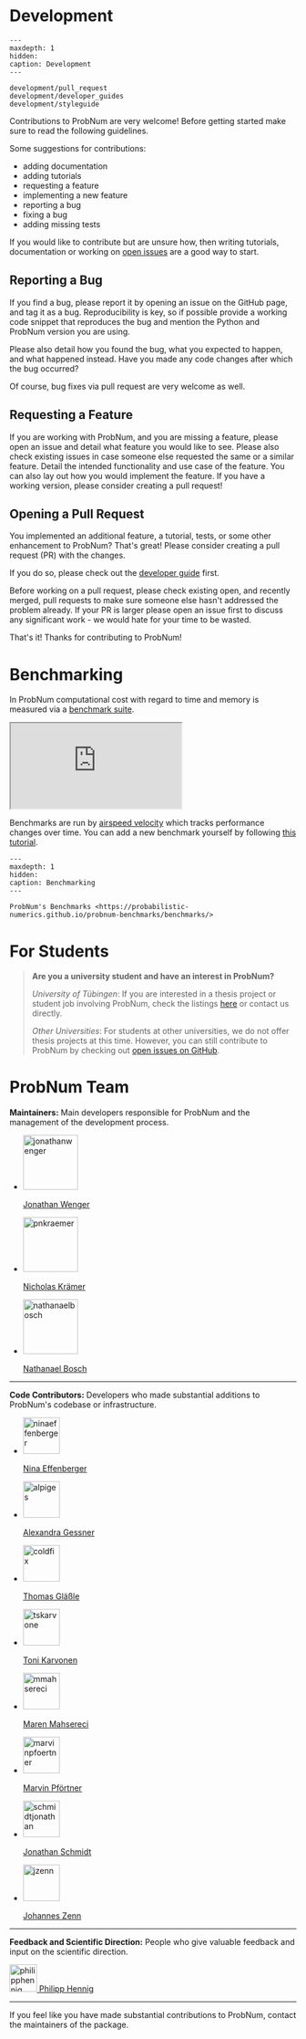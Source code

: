 # Development

```{toctree}
---
maxdepth: 1
hidden:
caption: Development
---

development/pull_request
development/developer_guides
development/styleguide
```

Contributions to ProbNum are very welcome! Before getting started make sure to read the following guidelines.

Some suggestions for contributions:

- adding documentation
- adding tutorials
- requesting a feature
- implementing a new feature
- reporting a bug
- fixing a bug
- adding missing tests

If you would like to contribute but are unsure how, then writing tutorials, documentation or working on
[open issues](https://github.com/probabilistic-numerics/probnum/issues) are a good way to start.


## Reporting a Bug
If you find a bug, please report it by opening an issue on the GitHub page, and tag it as a bug.
Reproducibility is key, so if possible provide a working code snippet that reproduces the bug and mention the
Python and ProbNum version you are using.

Please also detail how you found the bug, what you expected to happen, and what happened instead. Have you made any
code changes after which the bug occurred?

Of course, bug fixes via pull request are very welcome as well.

## Requesting a Feature
If you are working with ProbNum, and you are missing a feature, please open an issue and detail what feature you
would like to see. Please also check existing issues in case someone else requested the same or a similar feature.
Detail the intended functionality and use case of the feature.
You can also lay out how you would implement the feature.
If you have a working version, please consider creating a pull request!

## Opening a Pull Request

You implemented an additional feature, a tutorial, tests, or some other enhancement to ProbNum? That's great!
Please consider creating a pull request (PR) with the changes.

If you do so, please check out the
[developer guide](development/pull_request) first.

Before working on a pull request, please check existing open, and recently merged, pull requests to make sure
someone else hasn't addressed the problem already.
If your PR is larger please open an issue first to discuss any significant work - we would hate
for your time to be wasted.

That's it! Thanks for contributing to ProbNum!


# Benchmarking

In ProbNum computational cost with regard to time and memory is measured via a [benchmark suite](https://probabilistic-numerics.github.io/probnum-benchmarks/benchmarks/).

<div>
	<iframe class="benchmark-preview" src="https://probabilistic-numerics.github.io/probnum-benchmarks/benchmarks/" allowfullscreen>
		<a href="https://probabilistic-numerics.github.io/probnum-benchmarks/benchmarks/">ProbNum's Benchmarks</a>
	</iframe>
</div>

Benchmarks are run by [airspeed velocity](https://asv.readthedocs.io/en/stable/) which tracks performance changes over time. You can add a new benchmark yourself by following [this tutorial](https://asv.readthedocs.io/en/stable/writing_benchmarks.html).


```{toctree}
---
maxdepth: 1
hidden:
caption: Benchmarking
---

ProbNum's Benchmarks <https://probabilistic-numerics.github.io/probnum-benchmarks/benchmarks/>
```

# For Students

> **Are you a university student and have an interest in ProbNum?**
>
> _University of Tübingen_: If you are interested in a thesis project or student job involving ProbNum, check the listings [here](https://uni-tuebingen.de/fakultaeten/mathematisch-naturwissenschaftliche-fakultaet/fachbereiche/informatik/lehrstuehle/methoden-des-maschinellen-lernens/stellen/bachelor-master-available-thesis-topics/) or contact us directly.
>
> _Other Universities_: For students at other universities, we do not offer thesis projects at this time. However, you can still contribute to ProbNum by checking out [open issues on GitHub](https://github.com/probabilistic-numerics/probnum/issues?q=is%3Aopen+is%3Aissue).


# ProbNum Team

**Maintainers:** Main developers responsible for ProbNum and the management of the development process.

<div class="authorlist text-center">
	<ul>
		<li>
			<a href="https://github.com/jonathanwenger">
				<img class="avatar" alt="jonathanwenger" src="https://github.com/jonathanwenger.png?v=3&s=96" width="96" height="96" />
				<p>Jonathan Wenger</p>
			</a>
		</li>
		<li>
			<a href="https://github.com/pnkraemer">
				<img class="avatar" alt="pnkraemer" src="https://github.com/pnkraemer.png?v=3&s=96" width="96" height="96" />
				<p>Nicholas Krämer</p>
			</a>
		</li>
		<li>
			<a href="https://github.com/nathanaelbosch">
				<img class="avatar" alt="nathanaelbosch" src="https://github.com/nathanaelbosch.png?v=3&s=96" width="96" height="96" />
				<p>Nathanael Bosch</p>
			</a>
		</li>
	</ul>
</div>
<div style="clear: both"></div>

---

**Code Contributors:** Developers who made substantial additions to ProbNum's codebase or infrastructure.

<div class="authorlist text-center">
	<ul>
		<li>
			<a href="https://github.com/ninaeffenberger">
				<img class="avatar" alt="ninaeffenberger" src="https://github.com/ninaeffenberger.png?v=3&s=96" width="64" height="64" />
				<p>Nina Effenberger</p>
			</a>
		</li>
		<li>
			<a href="https://github.com/alpiges">
				<img class="avatar" alt="alpiges" src="https://github.com/alpiges.png?v=3&s=96" width="64" height="64" />
				<p>Alexandra Gessner</p>
			</a>
		</li>
		<li>
			<a href="https://github.com/coldfix">
				<img class="avatar" alt="coldfix" src="https://github.com/coldfix.png?v=3&s=96" width="64" height="64" />
				<p>Thomas Gläßle</p>
			</a>
		</li>
		<li>
			<a href="https://github.com/tskarvone">
				<img class="avatar" alt="tskarvone" src="https://github.com/tskarvone.png?v=3&s=96" width="64" height="64" />
				<p>Toni Karvonen</p>
			</a>
		</li>
		<li>
			<a href="https://github.com/mmahsereci">
				<img class="avatar" alt="mmahsereci" src="https://github.com/mmahsereci.png?v=3&s=96" width="64" height="64" />
				<p>Maren Mahsereci</p>
			</a>
		</li>
		<li>
			<a href="https://github.com/marvinpfoertner">
				<img class="avatar" alt="marvinpfoertner" src="https://github.com/marvinpfoertner.png?v=3&s=96" width="64" height="64" />
				<p>Marvin Pförtner</p>
			</a>
		</li>
		<li>
			<a href="https://github.com/schmidtjonathan">
				<img class="avatar" alt="schmidtjonathan" src="https://github.com/schmidtjonathan.png?v=3&s=96" width="64" height="64" />
				<p>Jonathan Schmidt</p>
			</a>
		</li>
		<li>
			<a href="https://github.com/jzenn">
				<img class="avatar" alt="jzenn" src="https://github.com/jzenn.png?v=3&s=96" width="64" height="64" />
				<p>Johannes Zenn</p>
			</a>
		</li>
	</ul>
</div>
<div style="clear: both"></div>

---

**Feedback and Scientific Direction:** People who give valuable feedback and input on the scientific direction.

<div>
	<a href="https://github.com/philipphennig">
		<img class="avatar" alt="philipphennig" src="https://github.com/philipphennig.png?v=3&s=96" width="48" height="48" />
		Philipp Hennig
	</a>
</div>

---

If you feel like you have made substantial contributions to ProbNum, contact the maintainers of the package.
